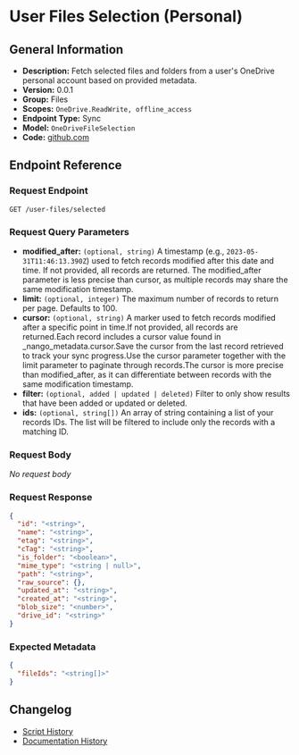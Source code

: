 <!-- BEGIN GENERATED CONTENT -->
# User Files Selection (Personal)

## General Information

- **Description:** Fetch selected files and folders from a user's OneDrive personal account based on provided metadata.
- **Version:** 0.0.1
- **Group:** Files
- **Scopes:** `OneDrive.ReadWrite, offline_access`
- **Endpoint Type:** Sync
- **Model:** `OneDriveFileSelection`
- **Code:** [github.com](https://github.com/NangoHQ/integration-templates/tree/main/integrations/one-drive-personal/syncs/user-files-selection.ts)


## Endpoint Reference

### Request Endpoint

`GET /user-files/selected`

### Request Query Parameters

- **modified_after:** `(optional, string)` A timestamp (e.g., `2023-05-31T11:46:13.390Z`) used to fetch records modified after this date and time. If not provided, all records are returned. The modified_after parameter is less precise than cursor, as multiple records may share the same modification timestamp.
- **limit:** `(optional, integer)` The maximum number of records to return per page. Defaults to 100.
- **cursor:** `(optional, string)` A marker used to fetch records modified after a specific point in time.If not provided, all records are returned.Each record includes a cursor value found in _nango_metadata.cursor.Save the cursor from the last record retrieved to track your sync progress.Use the cursor parameter together with the limit parameter to paginate through records.The cursor is more precise than modified_after, as it can differentiate between records with the same modification timestamp.
- **filter:** `(optional, added | updated | deleted)` Filter to only show results that have been added or updated or deleted.
- **ids:** `(optional, string[])` An array of string containing a list of your records IDs. The list will be filtered to include only the records with a matching ID.

### Request Body

_No request body_

### Request Response

```json
{
  "id": "<string>",
  "name": "<string>",
  "etag": "<string>",
  "cTag": "<string>",
  "is_folder": "<boolean>",
  "mime_type": "<string | null>",
  "path": "<string>",
  "raw_source": {},
  "updated_at": "<string>",
  "created_at": "<string>",
  "blob_size": "<number>",
  "drive_id": "<string>"
}
```

### Expected Metadata

```json
{
  "fileIds": "<string[]>"
}
```

## Changelog

- [Script History](https://github.com/NangoHQ/integration-templates/commits/main/integrations/one-drive-personal/syncs/user-files-selection.ts)
- [Documentation History](https://github.com/NangoHQ/integration-templates/commits/main/integrations/one-drive-personal/syncs/user-files-selection.md)

<!-- END  GENERATED CONTENT -->



